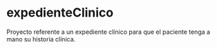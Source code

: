 # expedienteClinico
Proyecto referente a un expediente clínico para que el paciente tenga a mano su historia clínica.
